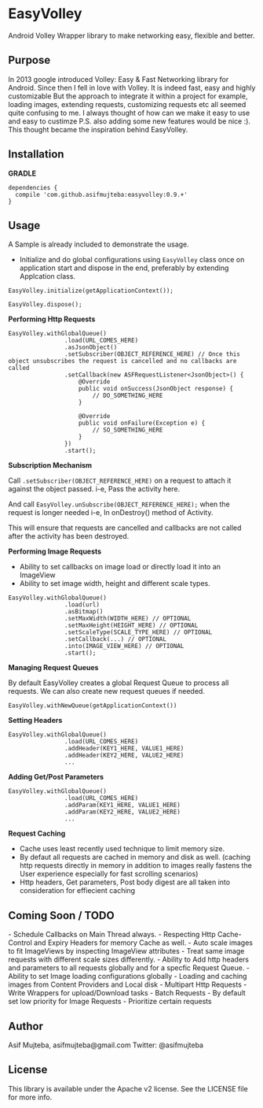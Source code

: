 # EasyVolley
Android Volley Wrapper library to make networking easy, flexible and better.

<h2>Purpose</h2>
In 2013 google introduced Volley: Easy & Fast Networking library for Android. Since then I fell in love with Volley. It is indeed fast, easy and highly customizable But the approach to integrate it within a project for example, loading images, extending requests, customizing requests etc all seemed quite confusing to me. I always thought of how can we make it easy to use and easy to custimze P.S. also adding some new features would be nice :). This thought became the inspiration behind EasyVolley.

<h2>Installation</h2>

**GRADLE**

````
dependencies {
  compile 'com.github.asifmujteba:easyvolley:0.9.+'
}
````
<h2>Usage</h2>
A Sample is already included to demonstrate the usage.

- Initialize and do global configurations using `EasyVolley` class once on application start and dispose in the end, preferably by extending Applcation class.

````
EasyVolley.initialize(getApplicationContext());
````

````
EasyVolley.dispose();

````

**Performing Http Requests**

````
EasyVolley.withGlobalQueue()
                .load(URL_COMES_HERE)
                .asJsonObject()
                .setSubscriber(OBJECT_REFERENCE_HERE) // Once this object unsubscribes the request is cancelled and no callbacks are called
                .setCallback(new ASFRequestListener<JsonObject>() {
                    @Override
                    public void onSuccess(JsonObject response) {
                        // DO_SOMETHING_HERE
                    }
                    
                    @Override
                    public void onFailure(Exception e) {
                        // SO_SOMETHING_HERE
                    }
                })
                .start();
````


**Subscription Mechanism**

Call `.setSubscriber(OBJECT_REFERENCE_HERE)` on a request to attach it against the object passed. i-e, Pass the activity here.

And call `EasyVolley.unSubscribe(OBJECT_REFERENCE_HERE);` when the request is longer needed i-e, In onDestroy() method of Activity.

This will ensure that requests are cancelled and callbacks are not called after the activity has been destroyed.


**Performing Image Requests**
- Ability to set callbacks on image load or directly load it into an ImageView
- Ability to set image width, height and different scale types.

````
EasyVolley.withGlobalQueue()
                .load(url)
                .asBitmap()
                .setMaxWidth(WIDTH_HERE) // OPTIONAL
                .setMaxHeight(HEIGHT_HERE) // OPTIONAL
                .setScaleType(SCALE_TYPE_HERE) // OPTIONAL
                .setCallback(...) // OPTIONAL
                .into(IMAGE_VIEW_HERE) // OPTIONAL
                .start();
````

**Managing Request Queues**

By default EasyVolley creates a global Request Queue to process all requests. We can also create new request queues if needed.

````
EasyVolley.withNewQueue(getApplicationContext())
````

**Setting Headers**

````
EasyVolley.withGlobalQueue()
                .load(URL_COMES_HERE)
                .addHeader(KEY1_HERE, VALUE1_HERE)
                .addHeader(KEY2_HERE, VALUE2_HERE)
                ...
````

**Adding Get/Post Parameters**

````
EasyVolley.withGlobalQueue()
                .load(URL_COMES_HERE)
                .addParam(KEY1_HERE, VALUE1_HERE)
                .addParam(KEY2_HERE, VALUE2_HERE)
                ...
````
**Request Caching**
- Cache uses least recently used technique to limit memory size.
- By defaut all requests are cached in memory and disk as well. (caching http requests directly in memory in addition to images really fastens the User experience especially for fast scrolling scenarios)
- Http headers, Get parameters, Post body digest are all taken into consideration for effiecient caching

<h2>Coming Soon / TODO</h2>
- Schedule Callbacks on Main Thread always.
- Respecting Http Cache-Control and Expiry Headers for memory Cache as well.
- Auto scale images to fit ImageViews by inspecting ImageView attributes
- Treat same image requests with different scale sizes differently.
- Ability to Add http headers and parameters to all requests globally and for a specfic Request Queue.
- Ability to set Image loading configurations globally
- Loading and caching images from Content Providers and Local disk
- Multipart Http Requests
- Write Wrappers for upload/Download tasks
- Batch Requests
- By default set low priority for Image Requests
- Prioritize certain requests
 



<h2>Author</h2>
Asif Mujteba, asifmujteba@gmail.com
Twitter: @asifmujteba

<h2>License</h2>
This library is available under the Apache v2 license. See the LICENSE file for more info.
